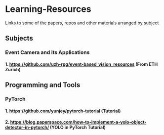 # Learning-Resources
Links to some of the papers, repos and other materials arranged by subject

## Subjects

### Event Camera and its Applications
#### 1. https://github.com/uzh-rpg/event-based_vision_resources (From ETH Zurich)

## Programming and Tools

### PyTorch
#### 1. https://github.com/yunjey/pytorch-tutorial (Tutorial)
#### 2. https://blog.paperspace.com/how-to-implement-a-yolo-object-detector-in-pytorch/ (YOLO in PyTorch Tutorial)

